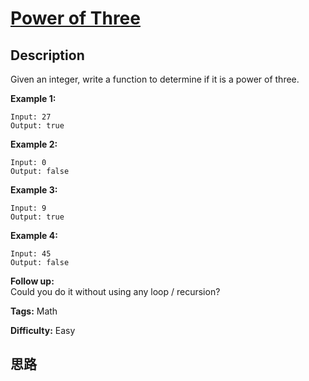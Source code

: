 # [Power of Three][title]

## Description

Given an integer, write a function to determine if it is a power of three.

**Example 1:**
            Input: 27    Output: true    

**Example 2:**
            Input: 0    Output: false

**Example 3:**
            Input: 9    Output: true

**Example 4:**
            Input: 45    Output: false

**Follow up:**  
Could you do it without using any loop / recursion?


**Tags:** Math

**Difficulty:** Easy

## 思路

[title]: https://leetcode.com/problems/power-of-three
